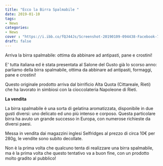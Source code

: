 ```yaml
---
title: "Ecco la Birra Spalmabile "
date: 2019-01-10
tags:
- News
categories:
- News
cover : "https://i.ibb.co/fQJ44Js/Screenshot-20190109-094438-Facebook-758x432.jpg"
draft: false
---
```


Arriva la birra spalmabile: ottima da abbinare ad antipasti, pane e crostini!

E’ tutta italiana ed è stata presentata al Salone del Gusto già lo scorso anno: parliamo della birra spalmabile, ottima da abbinare ad antipasti, formaggi, pane e crostini!

Questo originale prodotto arriva dal birrificio Alta Quota (Cittareale, Rieti) che ha lavorato in simbiosi con la cioccolateria Napoleone di Rieti.

<strong>La vendita</strong>

La birra spalmabile è una sorta di gelatina aromatizzata, disponibile in due gusti diversi: uno delicato ed uno più intenso e corposo. Questa particolare birra ha avuto un grande successo in Europa, con numerose richieste da diversi paesi.

Messa in vendita dai magazzini inglesi Selfridges al prezzo di circa 10€ per 280g, le vendite sono subito decollate. 

Non è la prima volta che qualcuno tenta di realizzare una birra spalmabile, ma è la prima volta che questo tentativo va a buon fine, con un prodotto molto gradito al pubblico!

